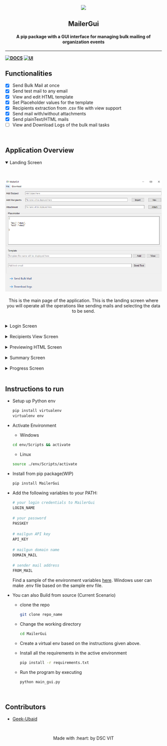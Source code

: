 <p align="center">
	<img src="https://user-images.githubusercontent.com/30529572/72455010-fb38d400-37e7-11ea-9c1e-8cdeb5f5906e.png" />
	<h2 align="center"> MailerGui </h2>
	<h4 align="center"> A pip package with a GUI interface for managing bulk mailing of organization events <h4>
</p>

---
[![DOCS](https://img.shields.io/badge/Documentation-see%20docs-green?style=flat-square&logo=appveyor)](INSERT_LINK_FOR_DOCS_HERE) 
  [![UI ](https://img.shields.io/badge/User%20Interface-Link%20to%20UI-orange?style=flat-square&logo=appveyor)](INSERT_UI_LINK_HERE)


## Functionalities
- [X]  Send Bulk Mail at once
- [X]  Send test mail to any email
- [X]  View and edit HTML template
- [X]  Set Placeholder values for the template
- [X]  Recipients extraction from .csv file with view support
- [X]  Send mail with/without attachments
- [X]  Send plainText/HTML mails
- [ ]  View and Download Logs of the bulk mail tasks

<br>

## Application Overview

<details open>
<summary> Landing Screen </summary>
<br><br>
<p align='center'>
<img src='MailerGui\Data\Screens Screenshots\main_screen.PNG'/><br><br>
This is the main page of the application. This is the landing screen where you will operate all the operations like sending mails and selecting the data to be send.
</p>
</details>

<br>

<details>
<summary> Login Screen </summary>
<br><br>	
<p align='center'>
<img src='MailerGui\Data\Screens Screenshots\login_screen.PNG'/><br><br>
This is the landing page of the application for logging into the application. Use your username and password which you will set at the intial installation.
</p>
</details>


<br>

<details>
<summary> Recipients View Screen </summary>
<br><br>
<p align='center'>
<img src='MailerGui\Data\Screens Screenshots\recipients_screen.PNG'/><br><br>
Here the user will be able to see all the recipients details imported in to the application. You can view all the imported recipients at once.
</p>
</details>

<br>

<details>
<summary> Previewing HTML Screen </summary>
<br><br>
<p align='center'>
<img src='MailerGui\Data\Screens Screenshots\view_html.PNG'/><br><br>
This window will help you view the html template you are sending. You can verify the placeholder text by taking a look at how mail will look in reciever's mailbox.
</p>
</details>

<br>

<details>
<summary> Summary Screen </summary>
<br><br>
<p align='center'>
<img src='MailerGui\Data\Screens Screenshots\confirm screen.PNG'/><br><br>
This window will help the user to confirm all the selected items before starting the bulk mail process. This window will  user to validate all the details are correct or not and confirm by ticking the check box before starting the bulk process. This will reduce the chances of error.
</p>
</details>

<br>

<details>
<summary> Progress Screen </summary>
<br><br>
<p align='center'>
<img src='MailerGui\Data\Screens Screenshots\progress_screen.PNG'/><br><br>
This window will show real time logs of the bulk process. This will help the user monitor the process and validate whether the mails are not sending and keep a check on all the bounce rate of mails.
</p>
</details>

<br>

## Instructions to run

* Setup up Python env
		
	```bash
	pip install virtualenv
	virtualenv env
	```  
* Activate Environment
	- Windows
	```bash
	cd env/Scripts && activate
	```
	- Linux
	```bash
	source ./env/Scripts/activate
	```

* Install from pip package(WIP)
  ```bash
  pip install MailerGui
  ```
	
* Add the following variables to your PATH:

	```bash
	# your login credentials to MailerGui
	LOGIN_NAME

	# your password
	PASSKEY

	# mailgun API key
	API_KEY

	# mailgun domain name
	DOMAIN_MAIL

	# sender mail address
	FROM_MAIL
	```

	Find a sample of the environment variables [here](./MailerGui/.env.sample). Windows user can make .env file based on the sample env file.

- You can also Build from source (Current Scenario)
	- clone the repo
		```bash
		git clone repo_name 
		```
	- Change the working directory
		```bash
		cd MailerGui
		```
	- Create a virtual env based on the instructions given above.

	- Install all the requirements in the active environment
		```bash
		pip install -r requirements.txt
		```
	- Run the program by executing
		```bash
		python main_gui.py
		```
	
<br>


## Contributors

* [Geek-Ubaid](https://github.com/Geek-ubaid)


<br>


<p align="center">
	Made with :heart: by DSC VIT
</p>

